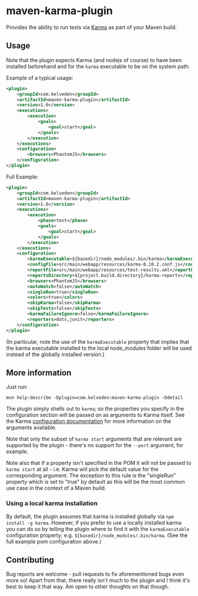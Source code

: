 # maven-karma-plugin

Provides the ability to run tests via [Karma](http://karma-runner.github.com/) as part of your Maven build.

## Usage

Note that the plugin expects Karma (and nodejs of course) to have been installed beforehand and for the `karma`
executable to be on the system path.

Example of a typical usage:

```xml
<plugin>
    <groupId>com.kelveden</groupId>
    <artifactId>maven-karma-plugin</artifactId>
    <version>1.6</version>
    <executions>
        <execution>
            <goals>
                <goal>start</goal>
            </goals>
        </execution>
    </executions>
    <configuration>
        <browsers>PhantomJS</browsers>
    </configuration>
</plugin>
```

Full Example:

```xml
<plugin>
    <groupId>com.kelveden</groupId>
    <artifactId>maven-karma-plugin</artifactId>
    <version>1.6</version>
    <executions>
        <execution>
            <phase>test</phase>
            <goals>
                <goal>start</goal>
            </goals>
        </execution>
    </executions>
    <configuration>
        <karmaExecutable>${basedir}/node_modules/.bin/karma</karmaExecutable>        
        <configFile>src/main/webapp/resources/karma-0.10.2.conf.js</configFile>
        <reportFile>src/main/webapp/resources/test-results.xml</reportFile>
        <reportsDirectory>${project.build.directory}/karma-reports</reportsDirectory>
        <browsers>PhantomJS</browsers>
        <autoWatch>false</autoWatch>
        <singleRun>true</singleRun>
        <colors>true</colors>
        <skipKarma>false</skipKarma>
        <skipTests>false</skipTests>
        <karmaFailureIgnore>false</karmaFailureIgnore>
        <reporters>dots,junit</reporters>
    </configuration>
</plugin>
```

(In particular, note the use of the `karmaExecutable` property that implies that the karma executable installed to the local node_modules folder will be used instead of the globally installed version.)

## More information

Just run:

    mvn help:describe -Dplugin=com.kelveden:maven-karma-plugin -Ddetail

The plugin simply shells out to `karma`; so the properties you specify in the configuration section will
be passed on as arguments to Karma itself. See the Karma
[configuration documentation](http://karma-runner.github.com/0.8/config/configuration-file.html) for more
information on the arguments available.

Note that only the subset of `karma start` arguments that are relevant are supported by the plugin - there's no
support for the `--port` argument, for example.

Note also that if a property isn't specified in the POM it will not be passed to `karma start` at all - i.e. Karma will
pick the default value for the corresponding argument. The exception to this rule is the "singleRun" property which is
set to "true" by default as this will be the most common use case in the context of a Maven build.

### Using a local karma installation

By default, the plugin assumes that karma is installed globally via `npm install -g karma`. However, if you prefer to use a locally installed karma you can do so by telling the plugin where to find it with the `karmaExecutable` configuration property; e.g. `${basedir}/node_modules/.bin/karma`. (See the full example pom configuration above.)

## Contributing

Bug reports are welcome - pull requests to fix aforementioned bugs even more so! Apart from that,
there really isn't much to the plugin and I think it's best to keep it that way. Am open to other thoughts on that though.
